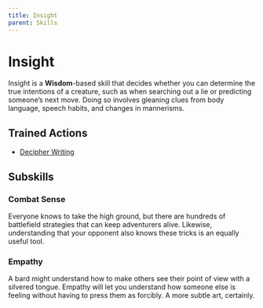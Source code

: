 ```yaml
---
title: Insight
parent: Skills
---
```


# Insight
Insight is a **Wisdom**-based skill that decides whether you can determine the true intentions of a creature, such as when searching out a lie or predicting someone’s next move. Doing so involves gleaning clues from body language, speech habits, and changes in mannerisms.

## Trained Actions
* [Decipher Writing](https://stormchaserroleplaying.com/stormchaserRPG/Skills/General/DecipherWriting)

## Subskills

### Combat Sense
Everyone knows to take the high ground, but there are hundreds of battlefield strategies that can keep adventurers alive. Likewise, understanding that your opponent also knows these tricks is an equally useful tool.

### Empathy
A bard might understand how to make others see their point of view with a silvered tongue. Empathy will let you understand how someone else is feeling without having to press them as forcibly. A more subtle art, certainly. 
